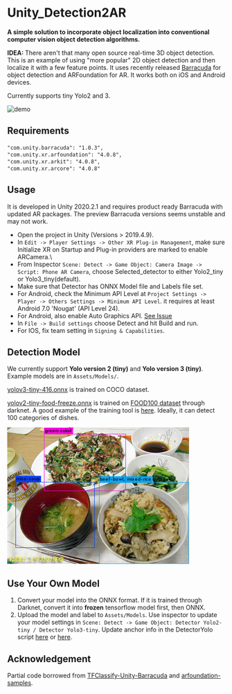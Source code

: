 # Unity_Detection2AR
<strong>A simple solution to incorporate object localization into conventional computer vision object detection algorithms. </strong>

<strong>IDEA: </strong> There aren't that many open source real-time 3D object detection. This is an example of using "more popular" 2D object detection and then localize it with a few feature points. It uses recently released [Barracuda](https://docs.unity3d.com/Packages/com.unity.barracuda@1.0/manual/index.html) for object detection and ARFoundation for AR. It works both on iOS and Android devices.

Currently supports tiny Yolo2 and 3.

![demo](Sample/demo.gif)

## Requirements
    "com.unity.barracuda": "1.0.3",
    "com.unity.xr.arfoundation": "4.0.8",
    "com.unity.xr.arkit": "4.0.8",
    "com.unity.xr.arcore": "4.0.8"

## Usage
It is developed in Unity 2020.2.1 and requires product ready Barracuda with updated AR packages. The preview Barracuda versions seems unstable and may not work.
* Open the project in Unity (Versions > 2019.4.9).
* In `Edit -> Player Settings -> Other XR Plug-in Management`, make sure Initialize XR on Startup and Plug-in providers are marked to enable ARCamera.\
* From Inspector `Scene: Detect -> Game Object: Camera Image -> Script: Phone AR Camera`, choose Selected_detector to either Yolo2_tiny or Yolo3_tiny(default).
* Make sure that Detector has ONNX Model file and Labels file set.
* For Android, check the Minimum API Level at `Project Settings -> Player -> Others Settings -> Minimum API Level`. it requires at least Android 7.0 'Nougat' (API Level 24).
* For Android, also enable Auto Graphics API. [See Issue](https://github.com/derenlei/Unity_Detection2AR/issues/3#issuecomment-727286451)
* In `File -> Build settings` choose Detect and hit Build and run.
* For IOS, fix team setting in `Signing & Capabilities`.

## Detection Model
We currently support <strong>Yolo version 2 (tiny)</strong> and <strong>Yolo version 3 (tiny)</strong>. Example models are in `Assets/Models/`.

[yolov3-tiny-416.onnx](Assets/Models/yolov3-tiny-416.onnx) is trained on COCO dataset.

[yolov2-tiny-food-freeze.onnx](Assets/Models/yolov2-tiny-food-freeze.onnx) is trained on [FOOD100 dataset](http://foodcam.mobi/dataset100.html) through darknet. A good example of the training tool is [here](https://github.com/bennycheung/Food100_YOLO_Tools). Ideally, it can detect 100 categories of dishes.

![Image](Sample/predictions.jpg)

## Use Your Own Model
1. Convert your model into the ONNX format. If it is trained through Darknet, convert it into <strong>frozen</strong> tensorflow model first, then ONNX.
2. Upload the model and label to `Assets/Models`. Use inspector to update your model settings in `Scene: Detect -> Game Object: Detector Yolo2-tiny / Detector Yolo3-tiny`. Update anchor info in the DetectorYolo script [here](Assets/Scripts/DetectorYolo2.cs#L46) or [here](Assets/Scripts/DetectorYolo3.cs#L52).
## Acknowledgement
Partial code borrowed from [TFClassify-Unity-Barracuda](https://github.com/Syn-McJ/TFClassify-Unity-Barracuda) and [arfoundation-samples](https://github.com/Unity-Technologies/arfoundation-samples).
